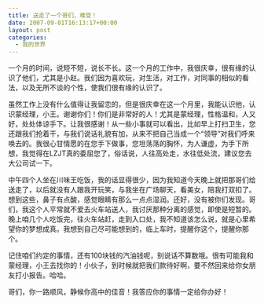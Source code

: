 ```yaml
---
title: 送走了一个哥们，难受！
date: 2007-09-01T16:13:17+00:00
layout: post
categories:
  - 我的世界
---
```

一个月的时间，说短不短，说长不长。这一个月的工作中，我很庆幸，很有缘的认识了他们，尤其是小赵。我们因为喜欢玩，对生活，对工作，对同事的相似的看法，以及无所不谈的个性，使我们很有缘的认识了。

虽然工作上没有什么值得让我留恋的，但是很庆幸在这一个月里，我能认识他，认识蒙经理，小王。谢谢你们！你们是非常好的人！尤其是蒙经理，性格温和，人又好，处处体谅手下。让我很感谢！从一些小事就可以看出，比如早上打扫卫生，您还跟我们抢着干，与我们说话礼貌有加，从来不把自己当成一个“领导”对我们呼来唤去的。我很心甘情愿的在您手下做事，您坦荡荡的胸怀，为人谦虚，为手下所想，我觉得在LZJT真的委屈您了，俗话说，人往高处走，水往低处流，建议您去大公司试一下。
<!--more-->
中午四个人坐在川味王吃饭，我的话显得很少，因为我知道今天晚上就把那哥们给送走了，以后就没有人跟我开玩笑，与我坐在广场聊天，看美女，陪我打双扣了。想到这些，鼻子有点酸，感觉眼睛有那么一点点湿润。还好，没有被你们发现。哥们，我这个人平常就不爱去火车站送人，我讨厌那种分离的感觉，即使是短暂的。晚上咱几个人吃饭完，往火车站赶，走到入口处，我不知道该怎么说，就是心里希望你的梦想成真。我想到自己尽可能想到的，临上车时，提醒你这个，提醒你那个。

记住咱们约定的事情，还有100块钱的汽油钱呢，别说话不算数哦。很有可能我和蒙经理，小王去找你的！小伙子，到时候就把我们款待好啊，要不然回来给你女朋友打小报告。哈哈。

哥们，你一路顺风，静候你高中的佳音！我答应你的事情一定给你办好！